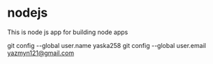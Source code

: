 # nodejs
This is node js app for building node apps


git config --global user.name yaska258
git config --global user.email yazmyn121@gmail.com